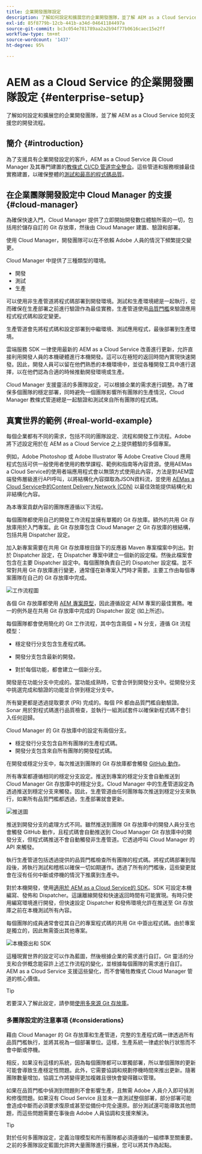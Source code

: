 ```yaml
---
title: 企業開發團隊設定
description: 了解如何設定和擴展您的企業開發團隊，並了解 AEM as a Cloud Service 如何支援您的開發流程。
exl-id: 85f8779b-12cb-441b-a34d-04641184497a
source-git-commit: bc3c054e781789aa2a2b94f77b0616caec15e2ff
workflow-type: tm+mt
source-wordcount: '1437'
ht-degree: 95%

---
```


# AEM as a Cloud Service 的企業開發團隊設定 {#enterprise-setup}

了解如何設定和擴展您的企業開發團隊，並了解 AEM as a Cloud Service 如何支援您的開發流程。

## 簡介 {#introduction}

為了支援具有企業開發設定的客戶，AEM as a Cloud Service 與 Cloud Manager 及其專門建置的[教條式 CI/CD 管道完全整合](/help/implementing/cloud-manager/configuring-pipelines/introduction-ci-cd-pipelines.md)。這些管道和服務根據最佳實務建置，以確保整體的[測試和最高的程式碼品質](/help/implementing/cloud-manager/code-quality-testing.md)。

## 在企業團隊開發設定中 Cloud Manager 的支援 {#cloud-manager}

為確保快速入門，Cloud Manager 提供了立即開始開發數位體驗所需的一切，包括用於儲存自訂的 Git 存放庫，然後由 Cloud Manager 建置、驗證和部署。

使用 Cloud Manager，開發團隊可以在不依賴 Adobe 人員的情況下頻繁提交變更。

Cloud Manager 中提供了三種類型的環境。

* 開發
* 測試
* 生產

可以使用非生產管道將程式碼部署到開發環境。測試和生產環境總是一起執行，從而確保在生產部署之前進行驗證作為最佳實務，生產管道使用[品質門檻](/help/implementing/cloud-manager/custom-code-quality-rules.md)來驗證應用程式程式碼和設定變更。

生產管道會先將程式碼和設定部署到中繼環境、測試應用程式，最後部署到生產環境。

雲端服務 SDK 一律使用最新的 AEM as a Cloud Service 改善進行更新，允許直接利用開發人員的本機硬體進行本機開發。這可以在極短的返回時間內實現快速開發。因此，開發人員可以留在他們熟悉的本機環境中，並從各種開發工具中進行選擇，以在他們認為合適的時候推動開發環境或生產。

Cloud Manager 支援靈活的多團隊設定，可以根據企業的需求進行調整。為了確保多個團隊的穩定部署，同時避免一個團隊影響所有團隊的生產情況，Cloud Manager 教條式管道總是一起驗證和測試來自所有團隊的程式碼。

## 真實世界的範例 {#real-world-example}

每個企業都有不同的需求，包括不同的團隊設定、流程和開發工作流程。Adobe 將下述設定用於在 AEM as a Cloud Service 之上提供體驗的多個專案。

例如，Adobe Photoshop 或 Adobe Illustrator 等 Adobe Creative Cloud 應用程式包括可供一般使用者使用的教學課程、範例和指南等內容資源。使用AEMas a Cloud Service的使用者端應用程式會以無頭方式使用此內容，方法是對AEM雲端發佈層級進行API呼叫，以將結構化內容擷取為JSON資料流，並使用 [AEMas a Cloud Service中的Content Delivery Network (CDN)](/help/implementing/dispatcher/cdn.md#content-delivery) 以最佳效能提供結構化和非結構化內容。

為本專案貢獻內容的團隊應遵循以下流程。

每個團隊都使用自己的開發工作流程並擁有單獨的 Git 存放庫。額外的共用 Git 存放庫用於入門專案。此 Git 存放庫包含 Cloud Manager 之 Git 存放庫的根結構，包括共用 Dispatcher 設定。

加入新專案需要在共用 Git 存放庫根目錄下的反應器 Maven 專案檔案中列出。對於 Dispatcher 設定，在 Dispatcher 專案中建立一個新的設定檔。然後此檔案會包含在主要 Dispatcher 設定中。每個團隊負責自己的 Dispatcher 設定檔。並不常對共用 Git 存放庫進行變更，通常僅在新專案入門時才需要。主要工作由每個專案團隊在自己的 Git 存放庫中完成。

![工作流程圖](/help/implementing/cloud-manager/assets/team-setup1.png)

各個 Git 存放庫都使用 [AEM 專案原型](https://experienceleague.adobe.com/docs/experience-manager-core-components/using/developing/archetype/overview.html?lang=zh-Hant)，因此遵循設定 AEM 專案的最佳實務。唯一的例外是在共用 Git 存放庫中完成的 Dispatcher 設定 (如上所述)。

每個團隊都會使用簡化的 Git 工作流程，其中包含兩個 + N 分支，遵循 Git 流程模型：

* 穩定發行分支包含生產程式碼。

* 開發分支包含最新的開發。

* 對於每個功能，都會建立一個新分支。

開發是在功能分支中完成的。當功能成熟時，它會合併到開發分支中。從開發分支中挑選完成和驗證的功能並合併到穩定分支中。

所有變更都是透過提取要求 (PR) 完成的。每個 PR 都由品質門檻自動驗證。Sonar 用於對程式碼進行品質檢查，並執行一組測試套件以確保新程式碼不會引入任何迴歸。

Cloud Manager 的 Git 存放庫中的設定有兩個分支。

* 穩定發行分支包含自所有團隊的生產程式碼。
* 開發分支包含來自所有團隊的開發程式碼。

在開發或穩定分支中，每次推送到團隊的 Git 存放庫都會觸發 [GitHub 動作](/help/implementing/cloud-manager/managing-code/working-with-multiple-source-git-repositories.md#managing-code)。

所有專案都遵循相同的穩定分支設定。推送到專案的穩定分支會自動推送到 Cloud Manager Git 存放庫中的穩定分支。Cloud Manager 中的生產管道設定為透過推送到穩定分支來觸發。因此，生產管道由任何團隊每次推送到穩定分支來執行，如果所有品質門檻都透過，生產部署就會更新。

![推送圖](/help/implementing/cloud-manager/assets/team-setup2.png)

推送到開發分支的處理方式不同。雖然推送到團隊 Git 存放庫中的開發人員分支也會觸發 GitHub 動作，且程式碼會自動推送到 Cloud Manager Git 存放庫中的開發分支，但程式碼推送不會自動觸發非生產管道。它透過呼叫 Cloud Manager 的 API 來觸發。

執行生產管道包括透過提供的品質門檻檢查所有團隊的程式碼。將程式碼部署到階段後，將執行測試和稽核以確保一切如期運作。透過了所有的門檻後，這些變更就會在沒有任何中斷或停機的情況下推廣到生產中。

對於本機開發，使用[適用於 AEM as a Cloud Service的 SDK](/help/implementing/developing/introduction/aem-as-a-cloud-service-sdk.md#developing)。SDK 可設定本機編寫、發佈和 Dispatcher。這讓離線開發和快速返回時間有可能實現。有時只使用編寫環境進行開發，但快速設定 Dispatcher 和發佈環境允許在推送至 Git 存放庫之前在本機測試所有內容。

每個團隊的成員通常會從其自己的專案程式碼的共用 Git 中簽出程式碼。由於專案是獨立的，因此無需簽出其他專案。

![本機簽出和 SDK](/help/implementing/cloud-manager/assets/team-setup3.png)

這種現實世界的設定可以作為藍圖，然後根據企業的需求進行自訂。Git 靈活的分支和合併概念能容許上述工作流程的變化，並根據每個團隊的需求進行自訂。AEM as a Cloud Service 支援這些變化，而不會犧牲教條式 Cloud Manager 管道的核心價值。

>[!TIP]
>
>若要深入了解此設定，請參閱[使用多來源 Git 存放庫](https://experienceleague.adobe.com/docs/experience-manager-cloud-manager/using/managing-code/working-with-multiple-source-git-repos.html?lang=zh-Hant#managing-code)。

### 多團隊設定的注意事項 {#considerations}

藉由 Cloud Manager 的 Git 存放庫和生產管道，完整的生產程式碼一律透過所有品質門檻執行，並將其視為一個部署單位。這樣，生產系統一律處於執行狀態而不會中斷或停機。

相反，如果沒有這樣的系統，因為每個團隊都可以單獨部署，所以單個團隊的更新可能會導致生產穩定性問題。此外，它需要協調和規劃停機時間來推出更新。隨著團隊數量增加，協調工作將變得更加複雜且很快會變得難以管理。

如果在品質門檻中偵測到問題則不會影響生產，且無需 Adobe 人員介入即可偵測和修復問題。如果沒有 Cloud Service 且並未一直測試整個部署，部分部署可能會造成中斷而必須要求復原或甚至從備份中完全還原。部分測試還可能導致其他問題，而這些問題需要在事後由 Adobe 人員協調和支援來解決。

>[!TIP]
>
>對於任何多團隊設定，定義治理模型和所有團隊都必須遵循的一組標準至關重要。之前的多團隊設定藍圖允許跨大量團隊進行擴展，您可以將其作為起點。
